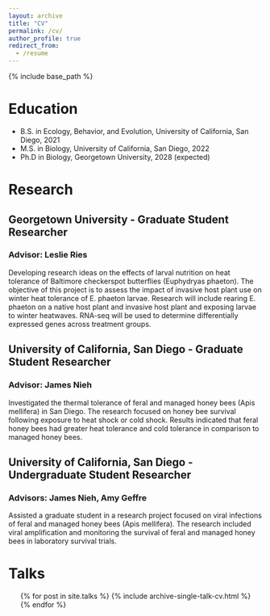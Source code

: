 ```yaml
---
layout: archive
title: "CV"
permalink: /cv/
author_profile: true
redirect_from:
  - /resume
---
```


{% include base_path %}

Education
======
* B.S. in Ecology, Behavior, and Evolution, University of California, San Diego, 2021
* M.S. in Biology, University of California, San Diego, 2022
* Ph.D in Biology, Georgetown University, 2028 (expected)

Research
======
## Georgetown University - Graduate Student Researcher
### Advisor: Leslie Ries
Developing research ideas on the effects of larval nutrition on heat tolerance of Baltimore checkerspot butterflies (Euphydryas phaeton). The objective of this project is to assess the impact of invasive host plant use on winter heat tolerance of E. phaeton larvae. Research will include rearing E. phaeton on a native host plant and invasive host plant and exposing larvae to winter heatwaves. RNA-seq will be used to determine differentially expressed genes across treatment groups.

## University of California, San Diego - Graduate Student Researcher
### Advisor: James Nieh
Investigated the thermal tolerance of feral and managed honey bees (Apis mellifera) in San Diego. The research focused on honey bee survival following exposure to heat shock or cold shock. Results indicated that feral honey bees had greater heat tolerance and cold tolerance in comparison to managed honey bees.

## University of California, San Diego - Undergraduate Student Researcher
### Advisors: James Nieh, Amy Geffre
Assisted a graduate student in a research project focused on viral infections of feral and managed honey bees (Apis mellifera). The research included viral amplification and monitoring the survival of feral and managed honey bees in laboratory survival trials. 

  
Talks
======
  <ul>{% for post in site.talks %}
    {% include archive-single-talk-cv.html %}
  {% endfor %}</ul>
